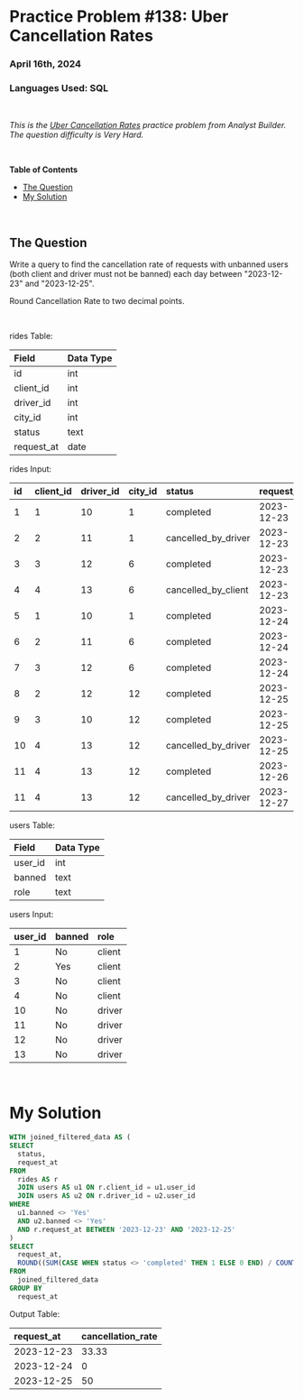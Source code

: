 # **Practice Problem #138: Uber Cancellation Rates**
### April 16th, 2024
### Languages Used: SQL

<br>

*This is the [Uber Cancellation Rates](https://www.analystbuilder.com/questions/uber-cancellation-rates-xLyUG) practice problem from Analyst Builder. The question difficulty is Very Hard.*

<br>

**Table of Contents**

-   [The Question](#the-question)
-   [My Solution](#my-solution)
  
<br>

## The Question

Write a query to find the cancellation rate of requests with unbanned users (both client and driver must not be banned) each day between "2023-12-23" and "2023-12-25".

Round Cancellation Rate to two decimal points.

<br>

rides Table:

| Field      | Data Type |
| :--------- | :-------- |
| id         | int       |
| client_id  | int       |
| driver_id  | int       |
| city_id    | int       |
| status     | text      |
| request_at | date      |

rides Input:

| id | client_id | driver_id | city_id | status              | request_at |
| :- | :-------- | :-------- | :------ | :------------------ | :--------- |
| 1  | 1         | 10        | 1       | completed           | 2023-12-23 |
| 2  | 2         | 11        | 1       | cancelled_by_driver | 2023-12-23 |
| 3  | 3         | 12        | 6       | completed           | 2023-12-23 |
| 4  | 4         | 13        | 6       | cancelled_by_client | 2023-12-23 |
| 5  | 1         | 10        | 1       | completed           | 2023-12-24 |
| 6  | 2         | 11        | 6       | completed           | 2023-12-24 |
| 7  | 3         | 12        | 6       | completed           | 2023-12-24 |
| 8  | 2         | 12        | 12      | completed           | 2023-12-25 |
| 9  | 3         | 10        | 12      | completed           | 2023-12-25 |
| 10 | 4         | 13        | 12      | cancelled_by_driver | 2023-12-25 |
| 11 | 4         | 13        | 12      | completed           | 2023-12-26 |
| 11 | 4         | 13        | 12      | cancelled_by_driver | 2023-12-27 |

users Table:

| Field   | Data Type |
| :------ | :-------- |
| user_id | int       |
| banned  | text      |
| role    | text      |

users Input:

| user_id | banned | role   |
| :------ | :----- | :----- |
| 1       | No     | client |
| 2       | Yes    | client |
| 3       | No     | client |
| 4       | No     | client |
| 10      | No     | driver |
| 11      | No     | driver |
| 12      | No     | driver |
| 13      | No     | driver |

<br>

# My Solution

``` SQL
WITH joined_filtered_data AS (
SELECT 
  status,
  request_at
FROM 
  rides AS r 
  JOIN users AS u1 ON r.client_id = u1.user_id
  JOIN users AS u2 ON r.driver_id = u2.user_id
WHERE
  u1.banned <> 'Yes'
  AND u2.banned <> 'Yes'
  AND r.request_at BETWEEN '2023-12-23' AND '2023-12-25' 
)
SELECT 
  request_at,
  ROUND((SUM(CASE WHEN status <> 'completed' THEN 1 ELSE 0 END) / COUNT(status)) * 100, 2) AS cancellation_rate
FROM 
  joined_filtered_data
GROUP BY
  request_at
```

Output Table:

| request_at | cancellation_rate |
| :--------- | :---------------- |
| 2023-12-23 | 33.33             |
| 2023-12-24 | 0                 |
| 2023-12-25 | 50                |